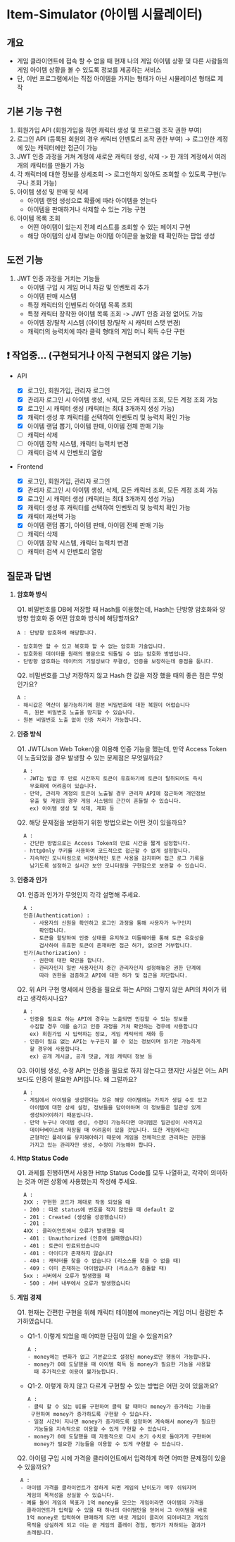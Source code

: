 # Item-Simulator (아이템 시뮬레이터)

## 개요

- 게임 클라이언트에 접속 할 수 없을 때 현재 나의 게임 아이템 상황 및 다른 사람들의
  게임 아이템 상황을 볼 수 있도록 정보를 제공하는 서비스
- 단, 이번 프로그램에서는 직접 아이템을 가지는 형태가 아닌 시뮬레이션 형태로 제작

## 기본 기능 구현

1. 회원가입 API (회원가입을 하면 캐릭터 생성 및 프로그램 조작 권한 부여)
2. 로그인 API (등록된 회원의 경우 캐릭터 인벤토리 조작 권한 부여)
   -> 로그인한 계정에 있는 캐릭터에만 접근이 가능
3. JWT 인증 과정을 거쳐 계정에 새로운 캐릭터 생성, 삭제
   -> 한 개의 계정에서 여러개의 캐릭터를 만들기 가능
4. 각 캐릭터에 대한 정보를 상세조회
   -> 로그인하지 않아도 조회할 수 있도록 구현(누구나 조회 가능)
5. 아이템 생성 및 판매 및 삭제
   - 아이템 랜덤 생성으로 확률에 따라 아이템을 얻는다
   - 아이템을 판매하거나 삭제할 수 있는 기능 구현
6. 아이템 목록 조회
   - 어떤 아이템이 있는지 전체 리스트를 조회할 수 있는 페이지 구현
   - 해당 아이템의 상세 정보는 아이템 아이콘을 눌렀을 때 확인하는 팝업 생성

## 도전 기능

1. JWT 인증 과정을 거치는 기능들
   - 아이템 구입 시 게임 머니 차감 및 인벤토리 추가
   - 아이템 판매 시스템
   - 특정 캐릭터의 인벤토리 아이템 목록 조회
   - 특정 캐릭터 장착한 아이템 목록 조회 -> JWT 인증 과정 없어도 가능
   - 아이템 장/탈착 시스템 (아이템 장/탈착 시 캐릭터 스탯 변경)
   - 캐릭터의 능력치에 따라 클릭 형태의 게임 머니 획득 수단 구현

## :exclamation: 작업중... (구현되거나 아직 구현되지 않은 기능)

- API

  - [x] 로그인, 회원가입, 관리자 로그인
  - [x] 관리자 로그인 시 아이템 생성, 삭제, 모든 캐릭터 조회, 모든 계정 조회 가능
  - [x] 로그인 시 캐릭터 생성 (캐릭터는 최대 3개까지 생성 가능)
  - [x] 캐릭터 생성 후 캐릭터를 선택하여 인벤토리 및 능력치 확인 가능
  - [x] 아이템 랜덤 뽑기, 아이템 판매, 아이템 전체 판매 기능
  - [ ] 캐릭터 삭제
  - [ ] 아이템 장착 시스템, 캐릭터 능력치 변경
  - [ ] 캐릭터 검색 시 인벤토리 열람

- Frontend
  - [x] 로그인, 회원가입, 관리자 로그인
  - [x] 관리자 로그인 시 아이템 생성, 삭제, 모든 캐릭터 조회, 모든 계정 조회 가능
  - [x] 로그인 시 캐릭터 생성 (캐릭터는 최대 3개까지 생성 가능)
  - [x] 캐릭터 생성 후 캐릭터를 선택하여 인벤토리 및 능력치 확인 가능
  - [x] 캐릭터 재선택 가능
  - [x] 아이템 랜덤 뽑기, 아이템 판매, 아이템 전체 판매 기능
  - [ ] 캐릭터 삭제
  - [ ] 아이템 장착 시스템, 캐릭터 능력치 변경
  - [ ] 캐릭터 검색 시 인벤토리 열람

## 질문과 답변

1.  **암호화 방식**

    Q1. 비밀번호를 DB에 저장할 때 Hash를 이용했는데, Hash는 단방향 암호화와 양방향 암호화 중 어떤 암호화 방식에 해당할까요?

        A : 단방향 암호화에 해당합니다.

        - 암호화만 할 수 있고 복호화 할 수 없는 암호화 기술입니다.
        - 암호화된 데이터를 원래의 평문으로 되돌릴 수 없는 암호화 방법입니다.
        - 단방향 암호화는 데이터의 기밀성보다 무결성, 인증을 보장하는데 중점을 둡니다.

    Q2. 비밀번호를 그냥 저장하지 않고 Hash 한 값을 저장 했을 때의 좋은 점은 무엇인가요?

        A :
        - 해시값은 역산이 불가능하기에 원본 비밀번호에 대한 복원이 어렵습니다
          즉, 원본 비밀번호 노출을 방지할 수 있습니다.
        - 원본 비밀번호 노출 없이 인증 처리가 가능합니다.

2.  **인증 방식**

    Q1. JWT(Json Web Token)을 이용해 인증 기능을 했는데, 만약 Access Token이 노출되었을 경우 발생할 수 있는 문제점은 무엇일까요?

          A :
          - JWT는 발급 후 만료 시간까지 토큰이 유효하기에 토큰이 탈취되어도 즉시
            무효화에 어려움이 있습니다.
          - 만약, 관리자 계정의 토큰이 노출될 경우 관리자 API에 접근하여 개인정보
            유출 및 게임의 경우 게임 시스템의 근간이 흔들릴 수 있습니다.
            ex) 아이템 생성 및 삭제, 재화 등

    Q2. 해당 문제점을 보완하기 위한 방법으로는 어떤 것이 있을까요?

          A :
          - 간단한 방법으로는 Access Token의 만료 시간을 짧게 설정합니다.
          - httpOnly 쿠키를 사용하여 코드적으로 접근할 수 없게 설정합니다.
          - 지속적인 모니터링으로 비정삭적인 토큰 사용을 감지하며 접근 로그 기록을
            남기도록 설정하고 실시간 보안 모니터링을 구현함으로 보완할 수 있습니다.

3.  **인증과 인가**

    Q1. 인증과 인가가 무엇인지 각각 설명해 주세요.

          A :
          인증(Authentication) :
             - 사용자의 신원을 확인하고 로그인 과정을 통해 사용자가 누구인지
               확인합니다.
             - 토큰을 할당하여 인증 상태를 유지하고 미들웨어를 통해 토큰 유효성을
               검사하여 유효한 토큰이 존재하면 접근 허가, 없으면 거부합니다.
          인가(Authorization) :
             - 권한에 대한 확인을 합니다.
             - 관리자인지 일반 사용자인지 중간 관리자인지 설정해놓은 권한 단계에
               따라 권한을 검증하고 API에 대한 허가 및 접근을 차단합니다.

    Q2. 위 API 구현 명세에서 인증을 필요로 하는 API와 그렇지 않은 API의 차이가 뭐라고 생각하시나요?

          A :
          - 인증을 필요로 하는 API에 경우는 노출되면 민감할 수 있는 정보를
            수집할 경우 이를 숨기고 인증 과정을 거쳐 확인하는 경우에 사용합니다
            ex) 회원가입 시 입력하는 정보, 게임 캐릭터의 재화 등
          - 인증이 필요 없는 API는 누구든지 볼 수 있는 정보이며 읽기만 가능하게
            할 경우에 사용합니다.
            ex) 공개 게시글, 공개 댓글, 게임 캐릭터 정보 등

    Q3. 아이템 생성, 수정 API는 인증을 필요로 하지 않는다고 했지만 사실은 어느 API보다도 인증이 필요한 API입니다. 왜 그럴까요?

          A :
          - 게임에서 아이템을 생성한다는 것은 해당 아이템에는 가치가 생길 수도 있고
            아이템에 대한 상세 설정, 정보들을 담아야하며 이 정보들은 일관성 있게
            생성되어야하기 때문입니다.
          - 만약 누구나 아이템 생성, 수정이 가능하다면 아이템은 일관성이 사라지고
            데이터베이스에 저장될 때 어려움이 있을 것입니다. 또한 게임에서는
            균형적인 플레이를 유지해야하기 때문에 게임을 전체적으로 관리하는 권한을
            가지고 있는 관리자만 생성, 수정이 가능해야 합니다.

4.  **Http Status Code**

    Q1. 과제를 진행하면서 사용한 Http Status Code를 모두 나열하고, 각각이 의미하는 것과 어떤 상황에 사용했는지 작성해 주세요.

          A :
          2XX : 구현한 코드가 제대로 작동 되었을 때
          - 200 : 따로 status에 번호를 적지 않았을 때 default 값
          - 201 : Created (생성을 성공했습니다)
          - 201 :
          4XX : 클라이언트에서 오류가 발생했을 때
          - 401 : Unauthorized (인증에 실패했습니다)
          - 401 : 토큰이 만료되었습니다
          - 401 : 아이디가 존재하지 않습니다
          - 404 : 캐릭터를 찾을 수 없습니다 (리소스를 찾을 수 없을 때)
          - 409 : 이미 존재하는 아이템입니다 (리소스가 충돌할 때)
          5xx : 서버에서 오류가 발생했을 때
          - 500 : 서버 내부에서 오류가 발생했습니다

5.  **게임 경제**

    Q1. 현재는 간편한 구현을 위해 캐릭터 테이블에 money라는 게임 머니 컬럼만 추가하였습니다.

    - Q1-1. 이렇게 되었을 때 어떠한 단점이 있을 수 있을까요?

          A :
          - money에는 변화가 없고 기본값으로 설정된 money로만 행동이 가능합니다.
          - money가 0에 도달했을 때 아이템 획득 등 money가 필요한 기능을 사용할
            때 추가적으로 이용이 불가능합니다.

    - Q1-2. 이렇게 하지 않고 다르게 구현할 수 있는 방법은 어떤 것이 있을까요?

          A :
          - 클릭 할 수 있는 UI를 구현하여 클릭 할 때마다 money가 증가하는 기능을
           구현하여 money가 증가하도록 구현할 수 있습니다.
          - 일정 시간이 지나면 money가 증가하도록 설정하여 계속해서 money가 필요한
            기능들을 지속적으로 이용할 수 있게 구현할 수 있습니다.
          - money가 0에 도달했을 때 자동적으로 다시 초기 수치로 돌아가게 구현하여
            money가 필요한 기능들을 이용할 수 있게 구현할 수 있습니다.

    Q2. 아이템 구입 시에 가격을 클라이언트에서 입력하게 하면 어떠한 문제점이 있을 수 있을까요?

         A :
         - 아이템 가격을 클라이언트가 정하게 되면 게임의 난이도가 매우 쉬워지며
           게임의 목적성을 상실할 수 있습니다.
         - 예를 들어 게임의 목표가 1억 money를 모으는 게임이라면 아이템의 가격을
           클라이언트가 입력할 수 있을 때 하나의 아이템만을 얻어서 그 아이템을 바로
           1억 money로 입력하여 판매하게 되면 바로 게임이 클리어 되어버리고 게임의
           목적을 상실하게 되고 이는 곧 게임의 플레이 경험, 평가가 저하되는 결과가
           초래됩니다.

